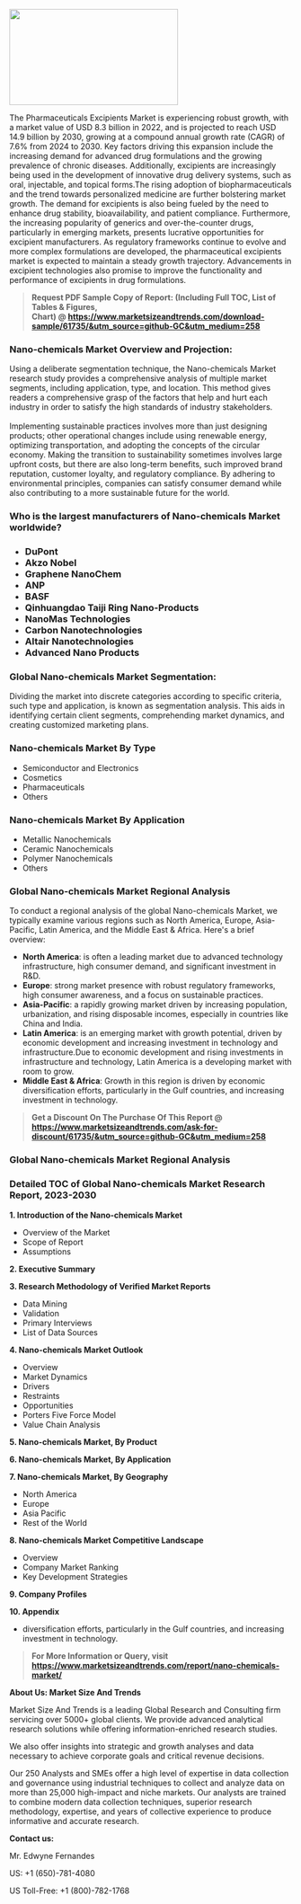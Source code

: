 <p><img class="alignnone size-medium wp-image-20088" src="https://ffe5etoiles.com/wp-content/uploads/2024/12/MST1-300x171.png" alt="" width="300" height="171" /></p>The Pharmaceuticals Excipients Market is experiencing robust growth, with a market value of USD 8.3 billion in 2022, and is projected to reach USD 14.9 billion by 2030, growing at a compound annual growth rate (CAGR) of 7.6% from 2024 to 2030. Key factors driving this expansion include the increasing demand for advanced drug formulations and the growing prevalence of chronic diseases. Additionally, excipients are increasingly being used in the development of innovative drug delivery systems, such as oral, injectable, and topical forms.The rising adoption of biopharmaceuticals and the trend towards personalized medicine are further bolstering market growth. The demand for excipients is also being fueled by the need to enhance drug stability, bioavailability, and patient compliance. Furthermore, the increasing popularity of generics and over-the-counter drugs, particularly in emerging markets, presents lucrative opportunities for excipient manufacturers. As regulatory frameworks continue to evolve and more complex formulations are developed, the pharmaceutical excipients market is expected to maintain a steady growth trajectory. Advancements in excipient technologies also promise to improve the functionality and performance of excipients in drug formulations.</p><blockquote id="" class=""><strong>Request PDF Sample Copy of Report: (Including Full TOC, List of Tables &amp; Figures, Chart)&nbsp;@&nbsp;<strong><a href="https://www.marketsizeandtrends.com/download-sample/61735/&utm_source=github-GC&utm_medium=258" target="_blank">https://www.marketsizeandtrends.com/download-sample/61735/&utm_source=github-GC&utm_medium=258</a></strong></strong></blockquote><h3 id="" class="">Nano-chemicals Market&nbsp;Overview and Projection:</h3><p id="" class="">Using a deliberate segmentation technique, the Nano-chemicals Market research study provides a comprehensive analysis of multiple market segments, including application, type, and location. This method gives readers a comprehensive grasp of the factors that help and hurt each industry in order to satisfy the high standards of industry stakeholders. <br /> <br />Implementing sustainable practices involves more than just designing products; other operational changes include using renewable energy, optimizing transportation, and adopting the concepts of the circular economy. Making the transition to sustainability sometimes involves large upfront costs, but there are also long-term benefits, such improved brand reputation, customer loyalty, and regulatory compliance. By adhering to environmental principles, companies can satisfy consumer demand while also contributing to a more sustainable future for the world.</p><h3 id="" class="">Who is the largest manufacturers of&nbsp;Nano-chemicals Market worldwide?</h3><h3 class=""><p><ul><li>DuPont </li><li> Akzo Nobel </li><li> Graphene NanoChem </li><li> ANP </li><li> BASF </li><li> Qinhuangdao Taiji Ring Nano-Products </li><li> NanoMas Technologies </li><li> Carbon Nanotechnologies </li><li> Altair Nanotechnologies </li><li> Advanced Nano Products</li></ul></p></h3><h3 id="" class="">Global&nbsp;Nano-chemicals Market Segmentation:</h3><p id="" class="">Dividing the market into discrete categories according to specific criteria, such type and application, is known as segmentation analysis. This aids in identifying certain client segments, comprehending market dynamics, and creating customized marketing plans.</p><h3 id="" class="">Nano-chemicals Market&nbsp;By Type</h3><p><p><ul><li>Semiconductor and Electronics </li><li> Cosmetics </li><li> Pharmaceuticals </li><li> Others</p></li></ul></p></p><h3 id="" class="">Nano-chemicals Market&nbsp;By Application</h3><p class=""><p><ul><li>Metallic Nanochemicals </li><li> Ceramic Nanochemicals </li><li> Polymer Nanochemicals </li><li> Others</li></ul></p></p><h3 id="" class="">Global Nano-chemicals Market Regional Analysis</h3><p id="" class="">To conduct a regional analysis of the global Nano-chemicals Market, we typically examine various regions such as North America, Europe, Asia-Pacific, Latin America, and the Middle East &amp; Africa. Here's a brief overview:</p><ul><li><strong>North America</strong>: is often a leading market due to advanced technology infrastructure, high consumer demand, and significant investment in R&amp;D.</li><li><strong>Europe</strong>: strong market presence with robust regulatory frameworks, high consumer awareness, and a focus on sustainable practices.</li><li><strong>Asia-Pacific</strong>: a rapidly growing market driven by increasing population, urbanization, and rising disposable incomes, especially in countries like China and India.</li><li><strong>Latin America</strong>: is an emerging market with growth potential, driven by economic development and increasing investment in technology and infrastructure.Due to economic development and rising investments in infrastructure and technology, Latin America is a developing market with room to grow.</li><li><strong>Middle East &amp; Africa</strong>: Growth in this region is driven by economic diversification efforts, particularly in the Gulf countries, and increasing investment in technology.</li></ul><blockquote id="" class=""><strong>Get a Discount On The Purchase Of This Report @ <strong><a href="https://www.marketsizeandtrends.com/ask-for-discount/61735/&utm_source=github-GC&utm_medium=258" target="_blank">https://www.marketsizeandtrends.com/ask-for-discount/61735/&utm_source=github-GC&utm_medium=258</a></strong></strong></blockquote><h3 id="" class="">Global Nano-chemicals Market Regional Analysis</h3><h3 id="" class="">Detailed TOC of Global Nano-chemicals Market Research Report, 2023-2030</h3><p id="" class=""><strong>1. Introduction of the Nano-chemicals Market</strong></p><ul><li>Overview of the Market</li><li>Scope of Report</li><li>Assumptions</li></ul><p id="" class=""><strong>2. Executive Summary</strong></p><p id="" class=""><strong>3. Research Methodology of Verified Market Reports</strong></p><ul><li>Data Mining</li><li>Validation</li><li>Primary Interviews</li><li>List of Data Sources</li></ul><p id="" class=""><strong>4. Nano-chemicals Market Outlook</strong></p><ul><li>Overview</li><li>Market Dynamics</li><li>Drivers</li><li>Restraints</li><li>Opportunities</li><li>Porters Five Force Model</li><li>Value Chain Analysis</li></ul><p id="" class=""><strong>5. Nano-chemicals Market, By Product</strong></p><p id="" class=""><strong>6. Nano-chemicals Market, By Application</strong></p><p id="" class=""><strong>7. Nano-chemicals Market, By Geography</strong></p><ul><li>North America</li><li>Europe</li><li>Asia Pacific</li><li>Rest of the World</li></ul><p id="" class=""><strong>8. Nano-chemicals Market Competitive Landscape</strong></p><ul><li>Overview</li><li>Company Market Ranking</li><li>Key Development Strategies</li></ul><p id="" class=""><strong>9. Company Profiles</strong></p><p id="" class=""><strong>10. Appendix</strong></p><ul><li>diversification efforts, particularly in the Gulf countries, and increasing investment in technology.</li></ul><blockquote id="" class=""><strong>For More Information or Query, visit <strong><strong><a href="https://www.marketsizeandtrends.com/report/nano-chemicals-market/" target="_blank">https://www.marketsizeandtrends.com/report/nano-chemicals-market/</a></strong></strong></strong></blockquote><p id="" class=""><strong>About Us: Market Size And Trends</strong></p><p id="" class="">Market Size And Trends is a leading Global Research and Consulting firm servicing over 5000+ global clients. We provide advanced analytical research solutions while offering information-enriched research studies.</p><p id="" class="">We also offer insights into strategic and growth analyses and data necessary to achieve corporate goals and critical revenue decisions.</p><p id="" class="">Our 250 Analysts and SMEs offer a high level of expertise in data collection and governance using industrial techniques to collect and analyze data on more than 25,000 high-impact and niche markets. Our analysts are trained to combine modern data collection techniques, superior research methodology, expertise, and years of collective experience to produce informative and accurate research.</p><p id="" class=""><strong>Contact us:</strong></p><p id="" class="">Mr. Edwyne Fernandes</p><p id="" class="">US: +1 (650)-781-4080</p><p id="" class="">US Toll-Free: +1 (800)-782-1768</p>
